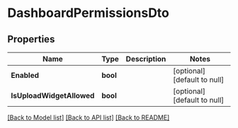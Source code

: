 # DashboardPermissionsDto

## Properties
Name | Type | Description | Notes
------------ | ------------- | ------------- | -------------
**Enabled** | **bool** |  | [optional] [default to null]
**IsUploadWidgetAllowed** | **bool** |  | [optional] [default to null]

[[Back to Model list]](../README.md#documentation-for-models) [[Back to API list]](../README.md#documentation-for-api-endpoints) [[Back to README]](../README.md)


